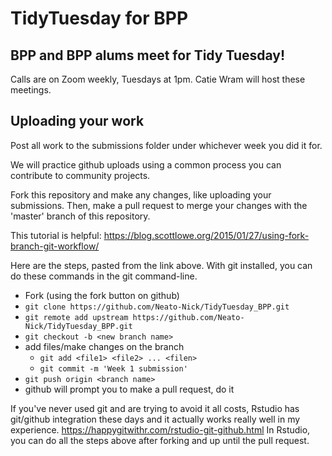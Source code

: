 # TidyTuesday for BPP
## BPP and BPP alums meet for Tidy Tuesday!

Calls are on Zoom weekly, Tuesdays at 1pm.
Catie Wram will host these meetings.

## Uploading your work
Post all work to the submissions folder under whichever week you did it for.

We will practice github uploads using a common process you can contribute to community projects.

Fork this repository and make any changes, like uploading your submissions.
Then, make a pull request to merge your changes with the 'master' branch of this repository.

This tutorial is helpful:
https://blog.scottlowe.org/2015/01/27/using-fork-branch-git-workflow/

Here are the steps, pasted from the link above.
With git installed, you can do these commands in the git command-line.
* Fork (using the fork button on github)
* `git clone https://github.com/Neato-Nick/TidyTuesday_BPP.git`
* `git remote add upstream https://github.com/Neato-Nick/TidyTuesday_BPP.git`
* `git checkout -b <new branch name>`
* add files/make changes on the branch
  * `git add <file1> <file2> ... <filen>`
  * `git commit -m 'Week 1 submission'`
* `git push origin <branch name>`
* github will prompt you to make a pull request, do it

If you've never used git and are trying to avoid it all costs, Rstudio has git/github integration these days and it actually works really well in my experience.
https://happygitwithr.com/rstudio-git-github.html
In Rstudio, you can do all the steps above after forking and up until the pull request.

